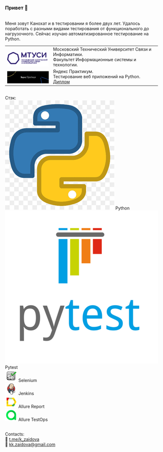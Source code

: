 ### Привет :wave:
</br>Меня зовут Канохат и в тестировании я  более двух лет. Удалось поработать с разными видами тестирования от функционального до нагрузочного. Сейчас изучаю автоматизированное тестирование на Python.


<table width="100%" border='0'>
   <tr> 
    <td width="30%" valign="bottom"><img src="/images/MTUCI.png"></td><td valign="middle">Московский Технический Университет Связи и Информатики. </br> Факультет Информационные системы и технологии.</td></tr>
    <tr><td width="30%" valign="bottom"><img src="/images/YP.png"></td><td valign="middle">Яндекс Практикум.</br> Тестирование веб приложений на Python. </br> <a target="_blank" href="https://drive.google.com/drive/folders/1ZsDH2htg-KnpMKEw13LCyubebbB0Sxga?usp=sharing">Диплом</a> </td>
   </tr>
  </table>

</br> Стэк:
</br> ![This is an image](/icons/Python.png) Python
</br> ![This is an image](/icons/Pytest.png) Pytest
</br> ![This is an image](/icons/Selenium.png) Selenium
</br> ![This is an image](/icons/Jenkins.png) Jenkins
</br> ![This is an image](/icons/Allure_Report.png) Allure Report
</br> ![This is an image](/icons/AllureTestOps.png) Allure TestOps





</br>Contacts:
</br>:pushpin: <a target="_blank" href="https://t.me/k_zaidova">t.me/k_zaidova</a>
</br>:pushpin: kk.zaidova@gmail.com
